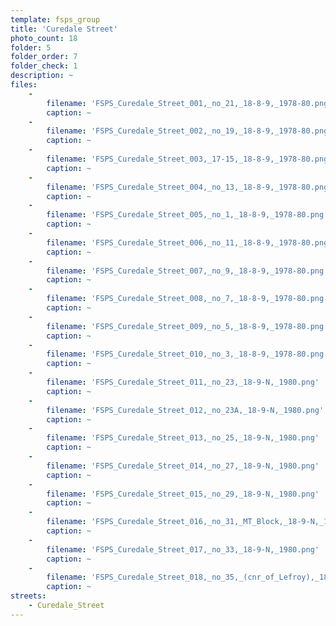 ```yaml
---
template: fsps_group
title: 'Curedale Street'
photo_count: 18
folder: 5
folder_order: 7
folder_check: 1
description: ~
files:
    -
        filename: 'FSPS_Curedale_Street_001,_no_21,_18-8-9,_1978-80.png'
        caption: ~
    -
        filename: 'FSPS_Curedale_Street_002,_no_19,_18-8-9,_1978-80.png'
        caption: ~
    -
        filename: 'FSPS_Curedale_Street_003,_17-15,_18-8-9,_1978-80.png'
        caption: ~
    -
        filename: 'FSPS_Curedale_Street_004,_no_13,_18-8-9,_1978-80.png'
        caption: ~
    -
        filename: 'FSPS_Curedale_Street_005,_no_1,_18-8-9,_1978-80.png'
        caption: ~
    -
        filename: 'FSPS_Curedale_Street_006,_no_11,_18-8-9,_1978-80.png'
        caption: ~
    -
        filename: 'FSPS_Curedale_Street_007,_no_9,_18-8-9,_1978-80.png'
        caption: ~
    -
        filename: 'FSPS_Curedale_Street_008,_no_7,_18-8-9,_1978-80.png'
        caption: ~
    -
        filename: 'FSPS_Curedale_Street_009,_no_5,_18-8-9,_1978-80.png'
        caption: ~
    -
        filename: 'FSPS_Curedale_Street_010,_no_3,_18-8-9,_1978-80.png'
        caption: ~
    -
        filename: 'FSPS_Curedale_Street_011,_no_23,_18-9-N,_1980.png'
        caption: ~
    -
        filename: 'FSPS_Curedale_Street_012,_no_23A,_18-9-N,_1980.png'
        caption: ~
    -
        filename: 'FSPS_Curedale_Street_013,_no_25,_18-9-N,_1980.png'
        caption: ~
    -
        filename: 'FSPS_Curedale_Street_014,_no_27,_18-9-N,_1980.png'
        caption: ~
    -
        filename: 'FSPS_Curedale_Street_015,_no_29,_18-9-N,_1980.png'
        caption: ~
    -
        filename: 'FSPS_Curedale_Street_016,_no_31,_MT_Block,_18-9-N,_1980.png'
        caption: ~
    -
        filename: 'FSPS_Curedale_Street_017,_no_33,_18-9-N,_1980.png'
        caption: ~
    -
        filename: 'FSPS_Curedale_Street_018,_no_35,_(cnr_of_Lefroy),_18-9-N,_1980.png'
        caption: ~
streets:
    - Curedale_Street
---
```

